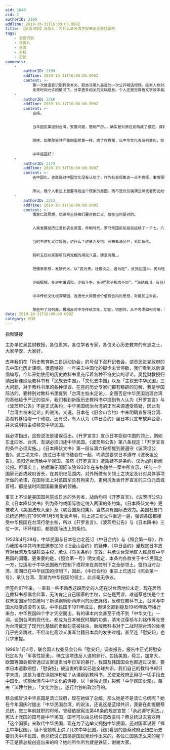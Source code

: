 ```yaml
---
aid: 1640
cid: 2
authorID: 2199
addTime: 2019-10-31T16:00:00.000Z
title: 【语音识别】马英九：为什么说台湾主权未定论是错误的
tags:
    - 语音识别
    - 马英九
    - 台湾
    - 主权
    - 定论
comments:
    -
        authorID: 2199
        addTime: 2019-10-31T16:00:00.000Z
        content: >-
            第一次做语音识别转录本文，取自马英九最近的一次公开喊话视频。经本人校对后发布。
            未来时间允许的情况下，分享更多相关的文稿信息。个人还是觉得看文字效率最高。就是校对有些麻烦。
    -
        authorID: 2360
        addTime: 2019-10-31T16:00:00.000Z
        content: >-
            支持。


            当年国民黨退到台湾，安置问题，管制严厉…，确实是对原住民构成了侵犯，得罪了原住民。民进们去去国民党的一些党化，泄泄恨就行了。同中华文化作切割就过分了，估计也无法做到。


            同样，如果那天共产黨同国民黨一样，成了在野黨，以中华文化去马列黨化，恢复文化道统，绝对会得到自由派们大力支持，齐声响应。


            中华民国好！
    -
        authorID: 2179
        addTime: 2019-10-31T16:00:00.000Z
        content: >-
            去中国化，也就是对中国文化没有认同了，作为社会现象这一点不奇怪，事情需要对中国文化进行反思，这是太正常的事情了，在每一个国家几乎都有这种事情。


            所以，我个人看法上是要寻找这个现象的原因，而不是仅仅强调法律或者历史如何，这本来也不是历史或者法律上的文本能够控制的。因此，我个人也坚持这样的观点，不草率决定去中国或者或者中国化，无论坚持哪一方，其根据是什么？为什么坚持这个观点？相比于立场，坚守的原因是更为重要的事情。
    -
        authorID: 2353
        addTime: 2019-10-31T16:00:00.000Z
        content: >-
            儒家仁政思想，劝谏帝王将相们要对民仁义，放在当时是对的。


            人类发展经历过漫长农业帝国，帝制时代。罗马帝国前前后后延续了一千七，八百年。要那时就一人一票，三权分立…，等于是要古人会造飞机，原子弹，是穿越幻想，做梦。


            当时不讲礼义仁智信，讲什么？讲暴力反抗，会被五马分尸，无后断代。


            别听五四以来那帮马列党棍的胡说八道，肆意污蔑…。


            把儒家思想，发扬光大，以“民为贵，社稷次之，君为轻”，反党在国上，民为轻，以仁政反极权暴政…，


            少搞极端，多讲中庸调和，少搞斗争，多讲“君子和而不同“，“海纳百川，有容乃大”。


            中华传统文化根深蒂固，发扬光大同普世价值观合拍的思想，对接民主自由。


            那些中了马列毒，极端反对中华传统文化，切割，切割的，从不考虑如何对接，落地，依附…，也是鼠目寸光，见树不见森林，蠢得死。
date: 2019-10-31T16:00:00.000Z
category: 时政
---
```


[视频链接](https://www.youtube.com/watch?v=R2y0yj0AsHE)

主办单位吴昆财教授，各位贵宾，各位学者专家，各位关心历史教育的有志之士，大家早安，大家好，

去年我们在「历史教育新三自运动协会」的号召下召开记者会，谴责民进党政府的去中国化历史课纲，很遗憾的，一年来去中国化的脚步未曾停歇，我们看到以新课纲编写，今年开始使用的历史教科书里充斥着各种不符史实的谬论。吴昆财教授归纳出新课纲及教科书有「民族去中国」，「文化去中国」以及「主权去中华民国」三大问题，对于教科书里的各种谬误，在座的历史专家们都有精辟的见解，我是学国际法的，要特别对教科书里提到「台湾主权未定论」，企图否定中华民国治理台湾的基础给予严正的驳斥，我们看到新版历史教科书中提到有人认为《开罗宣言》与《波茨坦公告》不是正式条约，中华民国统治台湾的正当来源遭受质疑，因此有「台湾主权未定论」的说法。又说，日本在《旧金山合约》中未明确宣誓将台湾、澎湖转移给哪一个政权。还有说，有人认为《中日合约》里日本只宣布放弃台澎，并未说明将主权移交中华民国。

我必须指出，这些说法是错误百出，《开罗宣言》宣示日本窃自中国的领土，例如东北四省、台湾、澎湖必须归还中华民国。《波茨坦公告》第八条规定：「开罗宣言的条件必须实施。」《日本降伏文书》第一段与第六段都提到要遵守《波茨坦公告》。这三项文件，透过日本降书结合在一起，均清楚要求日本遵守《波茨坦公告》，须归还台湾给中华民国。虽然《开罗宣言》遭质疑不是条约，仅为战时新闻公报。但事实上，依据海牙国际法院1933年在东格陵兰一案中所宣示，任何一个国家元首或政府首长，在其职权范围内，对外所做有关领土之决定及针对具体事项所做的承诺，在国际法上对该国军具有拘束力，更何况发表开罗宣言的三位元首或首相，都是战时同盟国最重要的领袖。

事实上不论是美国国务院或日本的外务省，战后均将《开罗宣言》、《波茨坦公告》及《日本降伏文书》列为条约或国际协定纳入两国的条约集。《日本降伏文书》更被收入《美国法规大全》及《联合国条约集》，当然具有国际法效力。美国杜鲁门总统还特别在1950年1月5号发表声明，将上述三份文件重述一遍，强调各国都接受中华民国在台湾行使主权，所以《开罗宣言》、《波茨坦公告》与《日本降书》三位一体，环环相扣，都是国际法上的条约。

1952年4月28号，中华民国与日本在台北签订《中日合约》与《照会第一号》，作为我国与中共均未应邀参加的《旧金山合约》的延伸，《中日合约》里规定日本放弃对台湾及澎湖群岛主权，承认《马关条约》无效，并承认台澎地区人民具有中华民国的国籍。更重要的是，《照会第一号》明文规定，本条约各款关于中华民国之一方，应适用于中华民国政府控制下或将来在其控制下之全部领土。签约当时台湾、澎湖已在中华民国的控制下，因此，《中日合约》事实上已透过《照会第一号》，承认台湾、澎湖为中华民国的领土，此点毫无争议。

但签约67年来，一直有一些不熟悉这段历史的人还在说台湾地位未定，现在居然连教科书都倡言此事，无法肯定自己国家的主权，实在是荒谬。难道蔡总统是个主权未定国家的总统吗？新课纲斩断两岸间的历史脉络，反映在教科书上，台湾与中国大陆变成没有关联。中华民国于1911年成立，但课文直到提及1949年政府播迁来台，中华民国四个字才凭空而出。有的课本内文甚至于找不到「中华文化」一词，谈到台湾的现代化，都成为日本殖民时期的功劳，清末沈葆桢与刘铭传等先贤为台湾奠定了现代化基础的贡献刻意被抹杀。新版教科书对于二战时期台湾的处境几乎完全跳过，不但淡化高沙义勇军台籍日本兵的发生过程，甚至连「慰安妇」也只字未提。

1996年1月4号，联合国人权委员会公布「慰安妇」调查报告，报告中正式将慰安妇定名为「军事性奴隶」，确立这项违反人道的罪行。包括美国，荷兰，加拿大，欧盟等国会都曾通过议案谴责当年日军的暴行，我国及韩国国会也都通过议案，要求日本道歉赔偿，「慰安妇」被迫害的事实已是全球共识，我们自己的教科书却只字未提，这是为谁在涂脂抹粉呢？从课纲到教科书，民进党政府正用尽一切手段去中国化，切割台湾与中华文化的连接，以「台独史观」裂解「中华民国史观」。藉由「法理台独」，「文化台独」，遂行台独的政治目的。

蔡总统曾说中华民国是流亡政府，现在她做了总统，那么她是不是流亡总统呢？她在今年国庆时提出「中华民国台湾」的说法，还说这是蓝绿共识，我要在此提醒蔡总统，您三年前就职的时候，曾经依据宪法第48条的规定宣誓：「余必遵守宪法。」宪法上我国的国号是中华民国，国号可以由总统任意改变吗？蔡总统过去喜欢用「这个国家」来取代中华民国，现在为了选举又拥抱中华民国，还对国军说要「捍卫中华民国」，但不管她嘴上讲了几次中华民国，我们看到的是蔡政府正扭曲历史要消灭中华民国，蔡总统说亡国感是国民党炒作出来的，各位亡国感怎么来的呢？不正是蔡总统创造出来的吗？她的所作所为就是铁证，谢谢大家，
